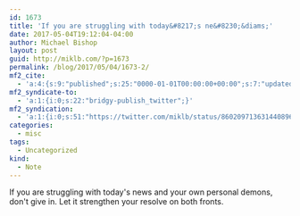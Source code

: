 ```yaml
---
id: 1673
title: 'If you are struggling with today&#8217;s ne&#8230;&diams;'
date: 2017-05-04T19:12:04-04:00
author: Michael Bishop
layout: post
guid: http://miklb.com/?p=1673
permalink: /blog/2017/05/04/1673-2/
mf2_cite:
  - 'a:4:{s:9:"published";s:25:"0000-01-01T00:00:00+00:00";s:7:"updated";s:25:"0000-01-01T00:00:00+00:00";s:8:"category";a:1:{i:0;s:0:"";}s:6:"author";a:0:{}}'
mf2_syndicate-to:
  - 'a:1:{i:0;s:22:"bridgy-publish_twitter";}'
mf2_syndication:
  - 'a:1:{i:0;s:51:"https://twitter.com/miklb/status/860209713631440896";}'
categories:
  - misc
tags:
  - Uncategorized
kind:
  - Note
---
```

If you are struggling with today's news and your own personal demons, don't give in. Let it strengthen your resolve on both fronts.